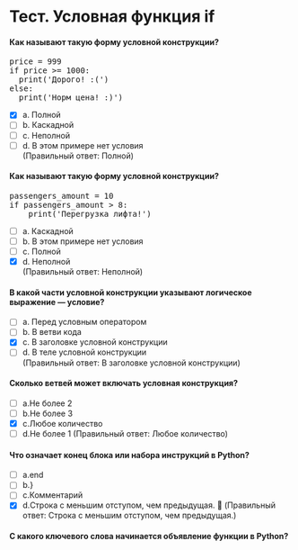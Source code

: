 # Тест. Условная функция if
#### Как называют такую форму условной конструкции?
<pre>
price = 999
if price >= 1000:
  print('Дорого! :(')
else:
  print('Норм цена! :)')
</pre>
- [X] a. Полной   
- [ ] b. Каскадной
- [ ] c. Неполной
- [ ] d. В этом примере нет условия<br>
(Правильный ответ: Полной)
#### Как называют такую форму условной конструкции?
<pre>
passengers_amount = 10
if passengers_amount > 8:
	print('Перегрузка лифта!')</pre>
- [ ] a. Каскадной
- [ ] b. В этом примере нет условия
- [ ] c. Полной 
- [X] d. Неполной<br>
   (Правильный ответ: Неполной)
#### В какой части условной конструкции указывают логическое выражение — условие?
- [ ] a. Перед условным оператором
- [ ] b. В ветви кода
- [X] c. В заголовке условной конструкции
- [ ] d. В теле условной конструкции<br>
(Правильный ответ: В заголовке условной конструкции)

#### Сколько ветвей может включать условная конструкция? 
- [ ] a.Не более 2
- [ ] b.Не более 3
- [X] c.Любое количество
- [ ] d.Не более 1
(Правильный ответ: Любое количество)

#### Что означает конец блока или набора инструкций в Python?
- [ ] a.end
- [ ] b.}
- [ ] c.Комментарий
- [X] d.Строка с меньшим отступом, чем предыдущая. 
(Правильный ответ: Строка с меньшим отступом, чем предыдущая.)

#### С какого ключевого слова начинается объявление функции в Python?



 
